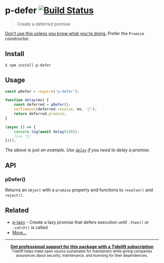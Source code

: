 # p-defer [![Build Status](https://travis-ci.org/sindresorhus/p-defer.svg?branch=master)](https://travis-ci.org/sindresorhus/p-defer)

> Create a deferred promise

[Don't use this unless you know what you're doing.](https://github.com/petkaantonov/bluebird/wiki/Promise-anti-patterns#the-deferred-anti-pattern) Prefer the `Promise` constructor.


## Install

```
$ npm install p-defer
```


## Usage

```js
const pDefer = require('p-defer');

function delay(ms) {
	const deferred = pDefer();
	setTimeout(deferred.resolve, ms, '🦄');
	return deferred.promise;
}

(async () => {
	console.log(await delay(100));
	//=> '🦄'
})();
```

*The above is just an example. Use [`delay`](https://github.com/sindresorhus/delay) if you need to delay a promise.*


## API

### pDefer()

Returns an `object` with a `promise` property and functions to `resolve()` and `reject()`.


## Related

- [p-lazy](https://github.com/sindresorhus/p-lazy) - Create a lazy promise that defers execution until `.then()` or `.catch()` is called
- [More…](https://github.com/sindresorhus/promise-fun)


---

<div align="center">
	<b>
		<a href="https://tidelift.com/subscription/pkg/npm-p-defer?utm_source=npm-p-defer&utm_medium=referral&utm_campaign=readme">Get professional support for this package with a Tidelift subscription</a>
	</b>
	<br>
	<sub>
		Tidelift helps make open source sustainable for maintainers while giving companies<br>assurances about security, maintenance, and licensing for their dependencies.
	</sub>
</div>
